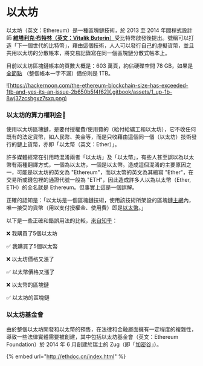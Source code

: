 # 以太坊

以太坊（英文：Ethereum）是一種區塊鏈技術，於 2013 至 2014 年間程式設計師 [**維塔利克·布特林（英文：Vitalik Buterin**）](mi-yin/vitalikv-shen.md)受比特幣啟發後提出。號稱可以打造「下一個世代的比特幣」，藉由這個技術，人人可以發行自己的虛擬貨幣，並且共用以太坊的分散帳本，將交易記錄寫在同一個區塊鏈分散式帳本上。

目前以太坊區塊鏈帳本的頁數大概是：603 萬頁，約佔硬碟空間 78 GB，如果是 [全節點](dev/zhu/undefined-9/quan.md) （整個帳本一字不漏）備份則是 1TB。

![https://hackernoon.com/the-ethereum-blockchain-size-has-exceeded-1tb-and-yes-its-an-issue-2b650b5f4f62](.gitbook/assets/1_up-1b-8wj37zcshgxz7sxq.png)

### 以太坊的算力權利金

使用以太坊區塊鏈，是要付授權費/使用費的（給付給礦工和以太坊），它不收任何既有的法定貨幣，如人民幣、美金等，而是只收藉由這個同一個（以太坊）技術發行的鏈上貨幣，亦即「以太幣（英文：Ether）」。

許多媒體經常在引用時混淆兩者「以太坊」及「以太幣」，有些人甚至誤以為以太幣有兩種翻譯方式，一個為以太坊，一個是以太幣。造成這個混淆的主要原因之一，可能是以太坊的英文為 "Ethereum"，而以太幣的英文為其縮寫 "Ether"，在交易所或錢包裡的通證代號一般為 "ETH"，因此造成許多人以為以太幣（Ether, ETH）的全名就是 Ethereum。但事實上這是一個誤解。

正確的認知是：「以太坊是一個區塊鏈技術，使用該技術所架設的區塊鏈[主網](dev/zhu/)內，唯一接受的貨幣（用以支付授權金、使用費）即是[以太幣](yi-tai.md)。」

以下是一些正確和錯誤用法的比較，[來自知乎](https://zhuanlan.zhihu.com/p/28994731)：

❌ 我購買了5個以太坊

✅ 我購買了5個以太幣

❌ 以太坊價格又漲了

✅ 以太幣價格又漲了

❌ 以太幣的區塊鏈

✅ 以太坊的區塊鏈

### 以太坊基金會

由於整個以太坊開發和以太幣的預售，在法律和金融層面擁有一定程度的複雜性，導致一些法律實體需要被創建，其中包括以太坊基金會（英文：Ethereum Foundation）於 2014 年 6 月創建於瑞士的 Zug（即「[加密谷](qi-ta/jia-mi-gu.md)」）。

{% embed url="http://ethdoc.cn/index.html" %}





